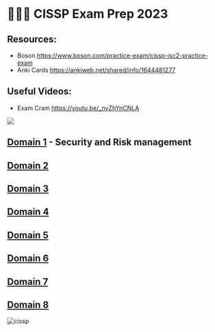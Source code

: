 # 👨🏾‍💻 CISSP Exam Prep 2023

## Resources:
- Boson https://www.boson.com/practice-exam/cissp-isc2-practice-exam
- Anki Cards https://ankiweb.net/shared/info/1644481277

## Useful Videos: 
- Exam Cram https://youtu.be/_nyZhYnCNLA

![](https://i.imgur.com/RYnzHhP.png)

## [Domain 1](Domain%201/Domain%201.md) - Security and Risk management
## [Domain 2](Domain%202/Domain%202.md)
## [Domain 3](Domain%203/Domain%203.md)
## [Domain 4](Domain%204/Domain%204.md)
## [Domain 5](Domain%205/Domain%205.md)
## [Domain 6](Domain%206/Domain%206.md)
## [Domain 7](Domain%207/Domain%207.md)
## [Domain 8](Domain%208/Domain%208.md)


![cissp](https://user-images.githubusercontent.com/63926014/221782281-bcff37f3-1a4a-4afc-ba84-ff0f1faf77bd.png)

